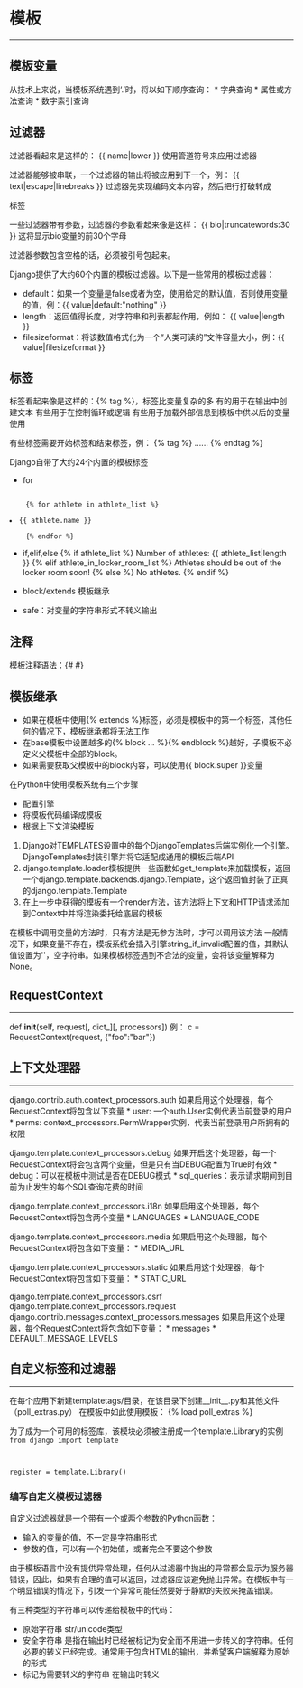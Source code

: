 # 模板
***
## 模板变量
从技术上来说，当模板系统遇到‘.’时，将以如下顺序查询：
    * 字典查询
    * 属性或方法查询
    * 数字索引查询
    
## 过滤器
过滤器看起来是这样的： {{ name|lower }}
使用管道符号来应用过滤器

过滤器能够被串联，一个过滤器的输出将被应用到下一个，例：
{{ text|escape|linebreaks }}
过滤器先实现编码文本内容，然后把行打破转成<p>标签

一些过滤器带有参数，过滤器的参数看起来像是这样：
{{ bio|truncatewords:30 }}
这将显示bio变量的前30个字母

过滤器参数包含空格的话，必须被引号包起来。

Django提供了大约60个内置的模板过滤器。以下是一些常用的模板过滤器：
* default：如果一个变量是false或者为空，使用给定的默认值，否则使用变量的值，例：{{ value|default:"nothing" }}
* length：返回值得长度，对字符串和列表都起作用，例如： {{ value|length }}
* filesizeformat：将该数值格式化为一个“人类可读的”文件容量大小，例：{{ value|filesizeformat }}

## 标签
标签看起来像是这样的：{% tag %}，标签比变量复杂的多
有的用于在输出中创建文本
有些用于在控制循环或逻辑
有些用于加载外部信息到模板中供以后的变量使用

有些标签需要开始标签和结束标签，例：
{% tag %}
......
{% endtag %}

Django自带了大约24个内置的模板标签
* for
<code>
    {% for athlete in athlete_list %}
        <li>{{ athlete.name }}</li>
    {% endfor %}
</code>

* if,elif,else
{% if athlete_list %}
    Number of athletes: {{ athlete_list|length }}
{% elif athlete_in_locker_room_list %}
    Athletes should be out of the locker room soon!
{% else %}
    No athletes.
{% endif %}

* block/extends
模板继承

* safe：对变量的字符串形式不转义输出

## 注释
模板注释语法：{#  #}

## 模板继承
* 如果在模板中使用{% extends %}标签，必须是模板中的第一个标签，其他任何的情况下，模板继承都将无法工作
* 在base模板中设置越多的{% block ... %}{% endblock %}越好，子模板不必定义父模板中全部的block。
* 如果需要获取父模板中的block内容，可以使用{{ block.super }}变量


在Python中使用模板系统有三个步骤
* 配置引擎
* 将模板代码编译成模板
* 根据上下文渲染模板

1. Django对TEMPLATES设置中的每个DjangoTemplates后端实例化一个引擎。DjangoTemplates封装引擎并将它适配成通用的模板后端API
2. django.template.loader模板提供一些函数如get_template来加载模板，返回一个django.template.backends.django.Template，这个返回值封装了正真的django.template.Template
3. 在上一步中获得的模板有一个render方法，该方法将上下文和HTTP请求添加到Context中并将渲染委托给底层的模板

在模板中调用变量的方法时，只有方法是无参方法时，才可以调用该方法
一般情况下，如果变量不存在，模板系统会插入引擎string_if_invalid配置的值，其默认值设置为''，空字符串。如果模板标签遇到不合法的变量，会将该变量解释为None。


## RequestContext
***
def __init__(self, request[, dict_][, processors])
例：
c = RequestContext(request, {"foo":"bar"})

## 上下文处理器
***
django.contrib.auth.context_processors.auth
    如果启用这个处理器，每个RequestContext将包含以下变量
    * user: 一个auth.User实例代表当前登录的用户
    * perms: context_processors.PermWrapper实例，代表当前登录用户所拥有的权限

django.template.context_processors.debug
    如果开启这个处理器，每一个RequestContext将会包含两个变量，但是只有当DEBUG配置为True时有效
    * debug：可以在模板中测试是否在DEBUG模式
    * sql_queries：表示请求期间到目前为止发生的每个SQL查询花费的时间

django.template.context_processors.i18n
    如果启用这个处理器，每个RequestContext将包含两个变量
    * LANGUAGES
    * LANGUAGE_CODE

django.template.context_processors.media
    如果启用这个处理器，每个RequestContext将包含如下变量：
    * MEDIA_URL

django.template.context_processors.static
    如果启用这个处理器，每个RequestContext将包含如下变量：
    * STATIC_URL

django.template.context_processors.csrf
django.template.context_processors.request
django.contrib.messages.context_processors.messages
    如果启用这个处理器，每个RequestContext将包含如下变量：
    * messages
    * DEFAULT_MESSAGE_LEVELS


## 自定义标签和过滤器
***
在每个应用下新建templatetags/目录，在该目录下创建__init__.py和其他文件（poll_extras.py）
在模板中如此使用模板：
{% load poll_extras %}

为了成为一个可用的标签库，该模块必须被注册成一个template.Library的实例
<code>
from django import template

register = template.Library()
</code>

### 编写自定义模板过滤器
自定义过滤器就是一个带有一个或两个参数的Python函数：
* 输入的变量的值，不一定是字符串形式
* 参数的值，可以有一个初始值，或者完全不要这个参数

由于模板语言中没有提供异常处理，任何从过滤器中抛出的异常都会显示为服务器错误，因此，如果有合理的值可以返回，过滤器应该避免抛出异常。在模板中有一个明显错误的情况下，引发一个异常可能任然要好于静默的失败来掩盖错误。


有三种类型的字符串可以传递给模板中的代码：
* 原始字符串 str/unicode类型
* 安全字符串 是指在输出时已经被标记为安全而不用进一步转义的字符串。任何必要的转义已经完成。通常用于包含HTML的输出，并希望客户端解释为原始的形式
* 标记为需要转义的字符串 在输出时转义

